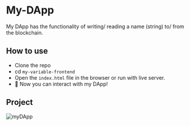# My-DApp
My DApp has the functionality of writing/ reading a name (string) to/ from the blockchain.

## How to use
- Clone the repo
- cd `my-variable-frontend`
-  Open the `index.html` file in the browser or run with live server.
-  🎉 Now you can interact with my DApp!

  ## Project
  
  ![myDApp](https://github.com/ItsThankK/My-DApp/assets/115288486/51ed2455-693e-406c-9536-9caa7cfc0e26)

